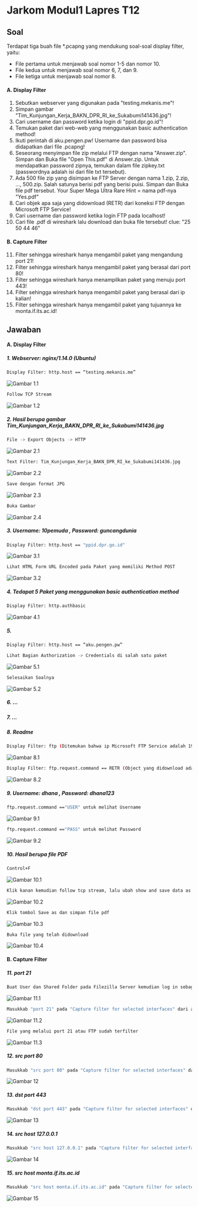 # Jarkom Modul1 Lapres T12
## Soal
Terdapat tiga buah file *.pcapng yang mendukung soal-soal display filter, yaitu:
- File pertama untuk menjawab soal nomor 1-5 dan nomor 10.
- File kedua untuk menjawab soal nomor 6, 7, dan 9.
- File ketiga untuk menjawab soal nomor 8.
#### A. Display Filter
1. Sebutkan webserver yang digunakan pada "testing.mekanis.me"!
2. Simpan gambar "Tim_Kunjungan_Kerja_BAKN_DPR_RI_ke_Sukabumi141436.jpg"!
3. Cari username dan password ketika login di "ppid.dpr.go.id"!
4. Temukan paket dari web-web yang menggunakan basic authentication method!
5. Ikuti perintah di aku.pengen.pw! Username dan password bisa didapatkan dari file .pcapng!
6. Seseorang menyimpan file zip melalui FTP dengan nama "Answer.zip". Simpan dan Buka file "Open This.pdf" di Answer.zip. Untuk mendapatkan password zipnya, temukan dalam file zipkey.txt (passwordnya adalah isi dari file txt tersebut).
7. Ada 500 file zip yang disimpan ke FTP Server dengan nama 1.zip, 2.zip, ..., 500.zip. Salah satunya berisi pdf yang berisi puisi. Simpan dan Buka file pdf tersebut. Your Super Mega Ultra Rare Hint = nama pdf-nya "Yes.pdf"
8. Cari objek apa saja yang didownload (RETR) dari koneksi FTP dengan Microsoft FTP Service!
9. Cari username dan password ketika login FTP pada localhost!
10. Cari file .pdf di wireshark lalu download dan buka file tersebut! clue: "25 50 44 46"
#### B. Capture Filter
11. Filter sehingga wireshark hanya mengambil paket yang mengandung port 21!
12. Filter sehingga wireshark hanya mengambil paket yang berasal dari port 80!
13. Filter sehingga wireshark hanya menampilkan paket yang menuju port 443!
14. Filter sehingga wireshark hanya mengambil paket yang berasal dari ip kalian!
15. Filter sehingga wireshark hanya mengambil paket yang tujuannya ke monta.if.its.ac.id!
## Jawaban
#### A. Display Filter
##### 1. *Webserver: nginx/1.14.0 (Ubuntu)*
```sh
Display Filter: http.host == “testing.mekanis.me”
```
![Gambar 1.1](img/11.jpg)
```sh
Follow TCP Stream
```
![Gambar 1.2](img/12.jpg)
##### 2. *Hasil berupa gambar Tim_Kunjungan_Kerja_BAKN_DPR_RI_ke_Sukabumi141436.jpg*
```sh
File -> Export Objects -> HTTP
```
![Gambar 2.1](img/21.jpg)
```sh
Text Filter: Tim_Kunjungan_Kerja_BAKN_DPR_RI_ke_Sukabumi141436.jpg
```
![Gambar 2.2](img/22.jpg)
```sh
Save dengan format JPG
```
![Gambar 2.3](img/23.jpg)
```sh
Buka Gambar
```
![Gambar 2.4](img/24.jpg)
##### 3. *Username: 10pemuda , Password: guncangdunia*
```sh
Display Filter: http.host == "ppid.dpr.go.id"
```
![Gambar 3.1](img/31fixed.jpg)
```sh
Lihat HTML Form URL Encoded pada Paket yang memiliki Method POST
```
![Gambar 3.2](img/32.jpg)
##### 4. *Tedapat 5 Paket yang menggunakan basic authentication method*
```sh
Display Filter: http.authbasic
```
![Gambar 4.1](img/41.jpg)
##### 5. 
```sh
Display Filter: http.host == “aku.pengen.pw”
```
```sh
Lihat Bagian Authorization -> Credentials di salah satu paket
```
![Gambar 5.1](img/51.png)
```sh
Selesaikan Soalnya
```
![Gambar 5.2](img/52.png)
##### 6. ...
##### 7. ...
##### 8. *Readme*
```sh
Display Filter: ftp (Ditemukan bahwa ip Microsoft FTP Service adalah 198.246.117.106)
```
![Gambar 8.1](img/81fixed.jpg)
```sh
Display Filter: ftp.request.command == RETR (Object yang didownload adalah Readme)
```
![Gambar 8.2](img/81.jpg)
##### 9. Username: dhana , Password: dhana123
```sh
ftp.request.command =="USER" untuk melihat Username
```
![Gambar 9.1](img/no9.PNG)
```sh
ftp.request.command =="PASS" untuk melihat Password
```
![Gambar 9.2](img/no9pass.PNG)
##### 10. *Hasil berupa file PDF*
```sh
Control+F
```
![Gambar 10.1](img/no10(1).PNG)
```sh
Klik kanan kemudian follow tcp stream, lalu ubah show and save data as menjadi RAW
```
![Gambar 10.2](img/no10(2).PNG)
```sh
Klik tombol Save as dan simpan file pdf
```
![Gambar 10.3](img/no10(3).PNG)
```sh
Buka file yang telah didownload
```
![Gambar 10.4](img/no10(4).PNG)
#### B. Capture Filter
##### 11. *port 21*
```sh
Buat User dan Shared Folder pada Filezilla Server kemudian log in sebagai User melalui Filezilla Client
```
![Gambar 11.1](img/no11(1).PNG)
```sh
Masukkab "port 21" pada "Capture filter for selected interfaces" dari adapter loopback traffic capture
```
![Gambar 11.2](img/no11(2).PNG)
```sh
File yang melalui port 21 atau FTP sudah terfilter
```
![Gambar 11.3](img/no11(3).PNG)
##### 12. *src port 80*
```sh
Masukkab "src port 80" pada "Capture filter for selected interfaces" dari Wi-Fi, kemudian akses website HTTP misalnya monta.if.its.ac.id
```
![Gambar 12](img/no12.PNG)
##### 13. *dst port 443*
```sh
Masukkab "dst port 443" pada "Capture filter for selected interfaces" dari Wi-Fi, kemudian akses website HTTPS misalnya its.ac.id
```
![Gambar 13](img/no13.PNG)
##### 14. *src host 127.0.0.1*
```sh
Masukkab "src host 127.0.0.1" pada "Capture filter for selected interfaces" dari Adapter for loopback traffic capture
```
![Gambar 14](img/no14.PNG)
##### 15. *src host monta.if.its.ac.id*
```sh
Masukkab "src host monta.if.its.ac.id" pada "Capture filter for selected interfaces" dari Wi-Fi, kemudian akses website monta.if.its.ac.id
```
![Gambar 15](img/no15.PNG)
